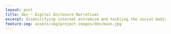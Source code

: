 ```yaml
---
layout: post
title: den — Digital Enclosure Narratives
excerpt: dismistifying internet extremism and tackling the social media rift
feature-img: assets/img/project-images/den/main.jpg
---
```


